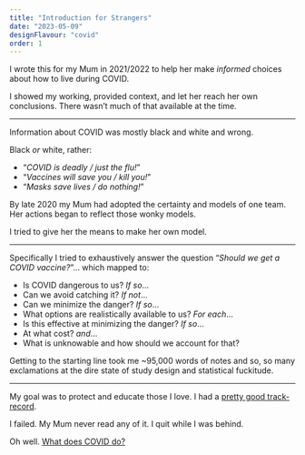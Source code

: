 ```yaml
---
title: "Introduction for Strangers"
date: "2023-05-09"
designFlavour: "covid"
order: 1
---
```


I wrote this for my Mum in 2021/2022 to help her make _informed_ choices about how to live during COVID.

I showed my working, provided context, and let her reach her own conclusions. There wasn’t much of that available at the time.

---

Information about COVID was mostly black and white and wrong.

Black _or_ white, rather:

-   “_COVID is deadly / just the flu!_”
-   “_Vaccines will save you / kill you!_”
-   “_Masks save lives / do nothing!_”

By late 2020 my Mum had adopted the certainty and models of one team. Her actions began to reflect those wonky models.

I tried to give her the means to make her own model.

---

Specifically I tried to exhaustively answer the question “_Should we get a COVID vaccine?_”… which mapped to:

-   Is COVID dangerous to us? _If so_…
-   Can we avoid catching it? _If not_…
-   Can we minimize the danger? _If so_…
-   What options are realistically available to us? _For each_…
-   Is this effective at minimizing the danger? _If so_…
-   At what cost? _and_…
-   What is unknowable and how should we account for that?

Getting to the starting line took me ~95,000 words of notes and so, so many exclamations at the dire state of study design and statistical fuckitude.

---

My goal was to protect and educate those I love. I had a [pretty good track-record](emailWarning).

I failed. My Mum never read any of it. I quit while I was behind.

Oh well. [What does COVID do?](symptoms)
